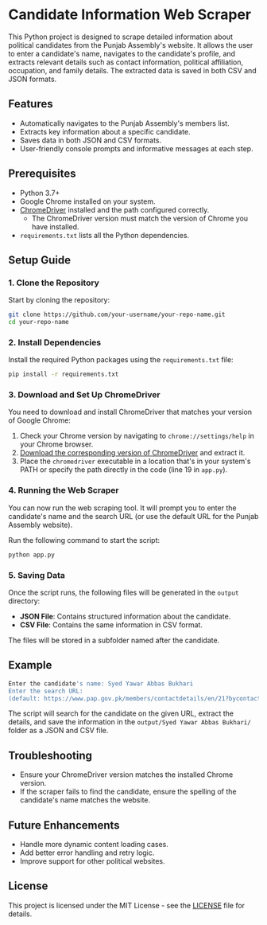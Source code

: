 
# Candidate Information Web Scraper

This Python project is designed to scrape detailed information about political candidates from the Punjab Assembly's website. It allows the user to enter a candidate's name, navigates to the candidate's profile, and extracts relevant details such as contact information, political affiliation, occupation, and family details. The extracted data is saved in both CSV and JSON formats.

## Features

- Automatically navigates to the Punjab Assembly's members list.
- Extracts key information about a specific candidate.
- Saves data in both JSON and CSV formats.
- User-friendly console prompts and informative messages at each step.

## Prerequisites

- Python 3.7+
- Google Chrome installed on your system.
- [ChromeDriver](https://chromedriver.chromium.org/downloads) installed and the path configured correctly.
  - The ChromeDriver version must match the version of Chrome you have installed.
- `requirements.txt` lists all the Python dependencies.

## Setup Guide

### 1. Clone the Repository

Start by cloning the repository:

```bash
git clone https://github.com/your-username/your-repo-name.git
cd your-repo-name
```

### 2. Install Dependencies

Install the required Python packages using the `requirements.txt` file:

```bash
pip install -r requirements.txt
```

### 3. Download and Set Up ChromeDriver

You need to download and install ChromeDriver that matches your version of Google Chrome:

1. Check your Chrome version by navigating to `chrome://settings/help` in your Chrome browser.
2. [Download the corresponding version of ChromeDriver](https://chromedriver.chromium.org/downloads) and extract it.
3. Place the `chromedriver` executable in a location that's in your system's PATH or specify the path directly in the code (line 19 in `app.py`).

### 4. Running the Web Scraper

You can now run the web scraping tool. It will prompt you to enter the candidate's name and the search URL (or use the default URL for the Punjab Assembly website).

Run the following command to start the script:

```bash
python app.py
```

### 5. Saving Data

Once the script runs, the following files will be generated in the `output` directory:

- **JSON File**: Contains structured information about the candidate.
- **CSV File**: Contains the same information in CSV format.

The files will be stored in a subfolder named after the candidate.

## Example

```bash
Enter the candidate's name: Syed Yawar Abbas Bukhari
Enter the search URL:
(default: https://www.pap.gov.pk/members/contactdetails/en/21?bycontact=true) 
```

The script will search for the candidate on the given URL, extract the details, and save the information in the `output/Syed Yawar Abbas Bukhari/` folder as a JSON and CSV file.

## Troubleshooting

- Ensure your ChromeDriver version matches the installed Chrome version.
- If the scraper fails to find the candidate, ensure the spelling of the candidate's name matches the website.

## Future Enhancements

- Handle more dynamic content loading cases.
- Add better error handling and retry logic.
- Improve support for other political websites.

## License

This project is licensed under the MIT License - see the [LICENSE](LICENSE) file for details.
